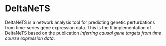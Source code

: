 # DeltaNeTS
DeltaNeTS is a network analysis tool for predicting genetic perturbations from time-series gene expression data.
This is the R implementation of DeltaNeTS based on the publication *Inferring causal gene targets from time course expression data*. 
